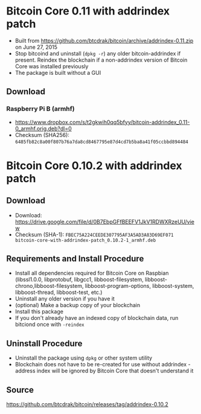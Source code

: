 # Bitcoin Core 0.11 with addrindex patch

* Built from https://github.com/btcdrak/bitcoin/archive/addrindex-0.11.zip on June 27, 2015
* Stop bitcoind and uninstall (`dpkg -r`) any older bitcoin-addrindex if present. Reindex the blockchain if a non-addrindex version of Bitcoin Core was installed previously
* The package is built without a GUI

## Download

### Raspberry Pi B (armhf)

* https://www.dropbox.com/s/t2gkwih0qq5bfyy/bitcoin-addrindex_0.11-0_armhf.orig.deb?dl=0
* Checksum (SHA256): `6485fb82c8a00f807b76a7da8cd8467795e87d4cd7b5ba8a41f05ccbbd894484`

# Bitcoin Core 0.10.2 with addrindex patch

## Download

* Download: https://drive.google.com/file/d/0B7EbpGFfBEEFV1JkV1RDWXRzeUU/view
* Checksum (SHA-1): `FBEC75A224CEEDE307795AF3A5AD3A83D69EF071 bitcoin-core-with-addrindex-patch_0.10.2-1_armhf.deb`

## Requirements and Install Procedure

* Install all dependencies required for Bitcoin Core on Raspbian (libssl1.0.0, libprotobuf, libgcc1, libboost-filesystem, libboost-chrono,libboost-filesystem, libboost-program-options, libboost-system, libboost-thread, libboost-test, etc.)
* Uninstall any older version if you have it
* (optional) Make a backup copy of your blockchain
* Install this package
* If you don't already have an indexed copy of blockchain data, run bitciond once with `-reindex`

## Uninstall Procedure

* Uninstall the package using `dpkg` or other system utility
* Blockchain does not have to be re-created for use without addrindex - address index will be ignored by Bitcoin Core that doesn't understand it

## Source

https://github.com/btcdrak/bitcoin/releases/tag/addrindex-0.10.2

